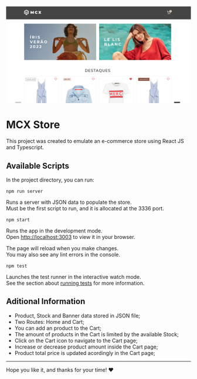 ![MCX Store](/public/og-image.png)

# MCX Store

This project was created to emulate an e-commerce store using React JS and Typescript.

## Available Scripts

In the project directory, you can run:

```
npm run server
```

Runs a server with JSON data to populate the store.\
Must be the first script to run, and it is allocated at the 3336 port.

```
npm start
```

Runs the app in the development mode.\
Open [http://localhost:3003](http://localhost:3003) to view it in your browser.

The page will reload when you make changes.\
You may also see any lint errors in the console.

```
npm test
```

Launches the test runner in the interactive watch mode.\
See the section about [running tests](https://facebook.github.io/create-react-app/docs/running-tests) for more information.

## Aditional Information

- Product, Stock and Banner data stored in JSON file;
- Two Routes: Home and Cart;
- You can add an product to the Cart;
- The amount of products in the Cart is limited by the available Stock;
- Click on the Cart icon to navigate to the Cart page;
- Increase or decrease product amount inside the Cart page;
- Product total price is updated acordingly in the Cart page;

---

Hope you like it, and thanks for your time! ❤️
